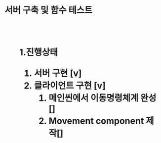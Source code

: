 
<h1><br>서버 구축 및 함수 테스트  <br><br>
<br>
<ul>1.진행상태<br>

1. 서버 구현  [v]<br>
1. 클라이언트 구현   [v]<br>
    1. 메인씬에서 이동명령체계 완성[]<br>    
    1. Movement component 제작[]<br>




